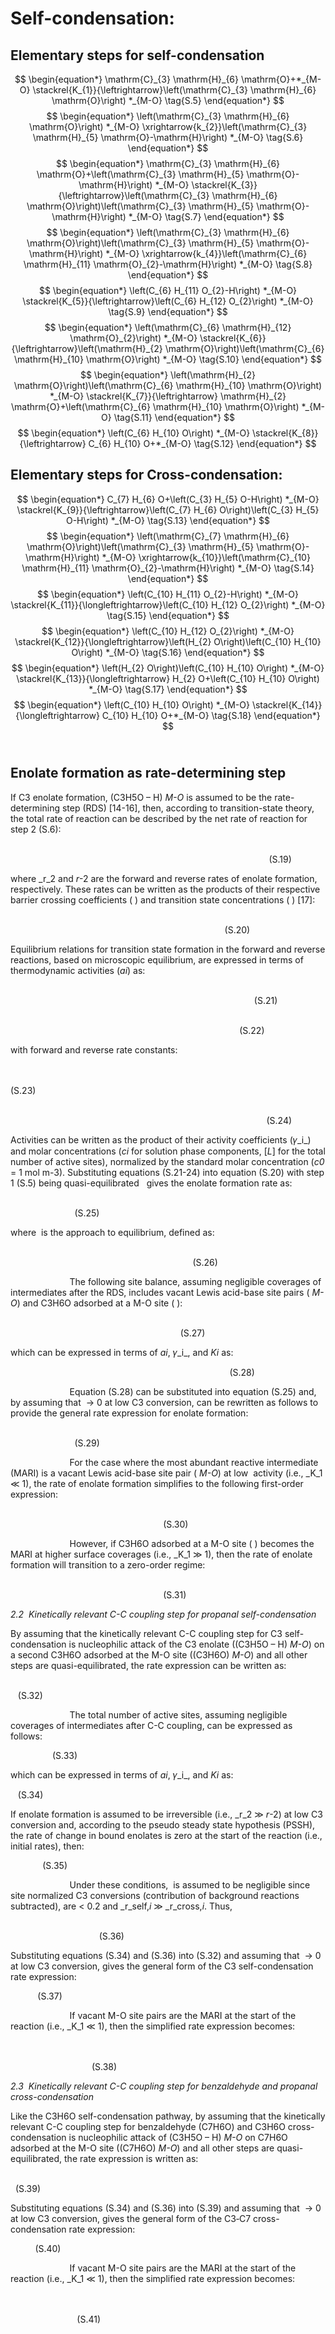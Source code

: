 # Self-condensation:
## Elementary steps for self-condensation
$$
\begin{equation*}
\mathrm{C}_{3} \mathrm{H}_{6} \mathrm{O}+*_{M-O} \stackrel{K_{1}}{\leftrightarrow}\left(\mathrm{C}_{3} \mathrm{H}_{6} \mathrm{O}\right) *_{M-O} \tag{S.5}
\end{equation*}
$$
$$
\begin{equation*}
\left(\mathrm{C}_{3} \mathrm{H}_{6} \mathrm{O}\right) *_{M-O} \xrightarrow{k_{2}}\left(\mathrm{C}_{3} \mathrm{H}_{5} \mathrm{O}-\mathrm{H}\right) *_{M-O} \tag{S.6}
\end{equation*}
$$
$$
\begin{equation*}
\mathrm{C}_{3} \mathrm{H}_{6} \mathrm{O}+\left(\mathrm{C}_{3} \mathrm{H}_{5} \mathrm{O}-\mathrm{H}\right) *_{M-O} \stackrel{K_{3}}{\leftrightarrow}\left(\mathrm{C}_{3} \mathrm{H}_{6} \mathrm{O}\right)\left(\mathrm{C}_{3} \mathrm{H}_{5} \mathrm{O}-\mathrm{H}\right) *_{M-O} \tag{S.7}
\end{equation*}
$$
$$
\begin{equation*}
\left(\mathrm{C}_{3} \mathrm{H}_{6} \mathrm{O}\right)\left(\mathrm{C}_{3} \mathrm{H}_{5} \mathrm{O}-\mathrm{H}\right) *_{M-O} \xrightarrow{k_{4}}\left(\mathrm{C}_{6} \mathrm{H}_{11} \mathrm{O}_{2}-\mathrm{H}\right) *_{M-O} \tag{S.8}
\end{equation*}
$$
$$
\begin{equation*}
\left(C_{6} H_{11} O_{2}-H\right) *_{M-O} \stackrel{K_{5}}{\leftrightarrow}\left(C_{6} H_{12} O_{2}\right) *_{M-O} \tag{S.9}
\end{equation*}
$$
$$
\begin{equation*}
\left(\mathrm{C}_{6} \mathrm{H}_{12} \mathrm{O}_{2}\right) *_{M-O} \stackrel{K_{6}}{\leftrightarrow}\left(\mathrm{H}_{2} \mathrm{O}\right)\left(\mathrm{C}_{6} \mathrm{H}_{10} \mathrm{O}\right) *_{M-O} \tag{S.10}
\end{equation*}
$$
$$
\begin{equation*}
\left(\mathrm{H}_{2} \mathrm{O}\right)\left(\mathrm{C}_{6} \mathrm{H}_{10} \mathrm{O}\right) *_{M-O} \stackrel{K_{7}}{\leftrightarrow} \mathrm{H}_{2} \mathrm{O}+\left(\mathrm{C}_{6} \mathrm{H}_{10} \mathrm{O}\right) *_{M-O} \tag{S.11}
\end{equation*}
$$
$$
\begin{equation*}
\left(C_{6} H_{10} O\right) *_{M-O} \stackrel{K_{8}}{\leftrightarrow} C_{6} H_{10} O+*_{M-O} \tag{S.12}
\end{equation*}
$$

## Elementary steps for Cross-condensation:
$$
\begin{equation*}
C_{7} H_{6} O+\left(C_{3} H_{5} O-H\right) *_{M-O} \stackrel{K_{9}}{\leftrightarrow}\left(C_{7} H_{6} O\right)\left(C_{3} H_{5} O-H\right) *_{M-O} \tag{S.13}
\end{equation*}
$$
$$
\begin{equation*}
\left(\mathrm{C}_{7} \mathrm{H}_{6} \mathrm{O}\right)\left(\mathrm{C}_{3} \mathrm{H}_{5} \mathrm{O}-\mathrm{H}\right) *_{M-O} \xrightarrow{k_{10}}\left(\mathrm{C}_{10} \mathrm{H}_{11} \mathrm{O}_{2}-\mathrm{H}\right) *_{M-O} \tag{S.14}
\end{equation*}
$$
$$
\begin{equation*}
\left(C_{10} H_{11} O_{2}-H\right) *_{M-O} \stackrel{K_{11}}{\longleftrightarrow}\left(C_{10} H_{12} O_{2}\right) *_{M-O} \tag{S.15}
\end{equation*}
$$
$$
\begin{equation*}
\left(C_{10} H_{12} O_{2}\right) *_{M-O} \stackrel{K_{12}}{\longleftrightarrow}\left(H_{2} O\right)\left(C_{10} H_{10} O\right) *_{M-O} \tag{S.16}
\end{equation*}
$$
$$
\begin{equation*}
\left(H_{2} O\right)\left(C_{10} H_{10} O\right) *_{M-O} \stackrel{K_{13}}{\longleftrightarrow} H_{2} O+\left(C_{10} H_{10} O\right) *_{M-O} \tag{S.17}
\end{equation*}
$$
$$
\begin{equation*}
\left(C_{10} H_{10} O\right) *_{M-O} \stackrel{K_{14}}{\longleftrightarrow} C_{10} H_{10} O+*_{M-O} \tag{S.18}
\end{equation*}
$$
                                                                         
## Enolate formation as rate-determining step
If C3 enolate formation, (C3H5O – H) _M-O_ is assumed to be the rate-determining step (RDS) [14-16], then, according to transition-state theory, the total rate of reaction can be described by the net rate of reaction for step 2 (S.6):

                                                                                                                                                                                                                                    (S.19)

where _r_2 and _r_-2 are the forward and reverse rates of enolate formation, respectively. These rates can be written as the products of their respective barrier crossing coefficients ( ) and transition state concentrations ( ) [17]:

                                                                                                                                                                                                           (S.20)

Equilibrium relations for transition state formation in the forward and reverse reactions, based on microscopic equilibrium, are expressed in terms of thermodynamic activities (_ai_) as:

                                                                                                                                                                                                               (S.21)

                                                                                                                                                                                                    (S.22)

with forward and reverse rate constants:

                                                                                                                                                                                                                                                  (S.23)     

                                                                                                                                                                                                                                        (S.24)

Activities can be written as the product of their activity coefficients (𝛾_i_) and molar concentrations (_ci_ for solution phase components, [_L_] for the total number of active sites), normalized by the standard molar concentration (_c0_ = 1 mol m-3). Substituting equations (S.21-24) into equation (S.20) with step 1 (S.5) being quasi-equilibrated   gives the enolate formation rate as:

                                                                                                                             (S.25)

where  is the approach to equilibrium, defined as:

                                                                                                                                                                                (S.26)

                        The following site balance, assuming negligible coverages of intermediates after the RDS, includes vacant Lewis acid-base site pairs ( _M-O_) and C3H6O adsorbed at a M-O site ( ):

                                                                                                                                                                                          (S.27)

which can be expressed in terms of _ai_, 𝛾_i_, and _Ki_ as:

                                                                                         (S.28)

                        Equation (S.28) can be substituted into equation (S.25) and, by assuming that  → 0 at low C3 conversion, can be rewritten as follows to provide the general rate expression for enolate formation:

                                                                                                                               (S.29)

                        For the case where the most abundant reactive intermediate (MARI) is a vacant Lewis acid-base site pair ( _M-O_) at low  activity (i.e., _K_1 ≪ 1), the rate of enolate formation simplifies to the following first-order expression:

                                                                                                                                                                     (S.30)

                        However, if C3H6O adsorbed at a M-O site ( ) becomes the MARI at higher surface coverages (i.e., _K_1 ≫ 1), then the rate of enolate formation will transition to a zero-order regime:

                                                                                                                                                                                     (S.31)

  

_2.2_  _Kinetically relevant C-C coupling step for propanal self-condensation_

By assuming that the kinetically relevant C-C coupling step for C3 self-condensation is nucleophilic attack of the C3 enolate ((C3H5O – H) _M-O_) on a second C3H6O adsorbed at the M-O site ((C3H6O) _M-O_) and all other steps are quasi-equilibrated, the rate expression can be written as:

                                                                                                                              (S.32)

                        The total number of active sites, assuming negligible coverages of intermediates after C-C coupling, can be expressed as follows:

                 (S.33)

which can be expressed in terms of _ai_, 𝛾_i_, and _Ki_ as:

   (S.34)

If enolate formation is assumed to be irreversible (i.e., _r_2 ≫ _r_-2) at low C3 conversion and, according to the pseudo steady state hypothesis (PSSH), the rate of change in bound enolates is zero at the start of the reaction (i.e., initial rates), then:

             (S.35)

                        Under these conditions,  is assumed to be negligible since site normalized C3 conversions (contribution of background reactions subtracted), are < 0.2 and _r_self,_i_ ≫ _r_cross,_i_. Thus,

                                                                                                                                           (S.36)

Substituting equations (S.34) and (S.36) into (S.32) and assuming that  → 0 at low C3 conversion, gives the general form of the C3 self-condensation rate expression:

           (S.37)

                        If vacant M-O site pairs are the MARI at the start of the reaction (i.e., _K_1 ≪ 1), then the simplified rate expression becomes:

                                                                                                                                                                            (S.38)

_2.3_  _Kinetically relevant C-C coupling step for benzaldehyde and propanal cross-condensation_

Like the C3H6O self-condensation pathway, by assuming that the kinetically relevant C-C coupling step for benzaldehyde (C7H6O) and C3H6O cross-condensation is nucleophilic attack of (C3H5O – H) _M-O_ on C7H6O adsorbed at the M-O site ((C7H6O) _M-O_) and all other steps are quasi-equilibrated, the rate expression is written as:

                                                                                                                                 (S.39)

Substituting equations (S.34) and (S.36) into (S.39) and assuming that  → 0 at low C3 conversion, gives the general form of the C3‑C7­ cross-condensation rate expression:

          (S.40)

                        If vacant M-O site pairs are the MARI at the start of the reaction (i.e., _K_1 ≪ 1), then the simplified rate expression becomes:

                                                                                                                                                                      (S.41)